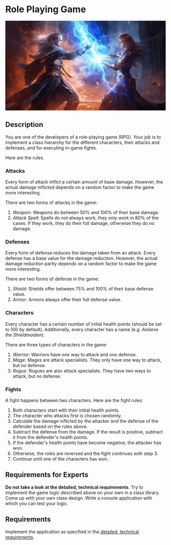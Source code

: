 # Role Playing Game

![Hero Image](./hero.png)

## Description

You are one of the developers of a role-playing game (RPG). Your job is to implement a class hierarchy for the different characters, their attacks and defenses, and for executing in-game fights.

Here are the rules.

### Attacks

Every form of attack inflict a certain amount of base damage. However, the actual damage inflicted depends on a random factor to make the game more interesting.

There are two forms of attacks in the game:

1. _Weapon_: Weapons do between 50% and 100% of their base damage.
2. _Attack Spell_: Spells do not always work, they only work in 80% of the cases. If they work, they do their full damage, otherwise they do no damage.

### Defenses

Every form of defense reduces the damage taken from an attack. Every defense has a base value for the damage reduction. However, the actual damage reduction partly depends on a random factor to make the game more interesting.

There are two forms of defense in the game:

1. _Shield_: Shields offer between 75% and 100% of their base defense value.
2. _Armor_: Armors always offer their full defense value.

### Characters

Every character has a certain number of initial health points (should be set to 100 by default). Additionally, every character has a name (e.g. _Aeliana the Shieldmaiden_).

There are three types of characters in the game:

1. _Warrior_: Warriors have _one_ way to attack and _one_ defense.
2. _Mage_: Mages are attack specialists. They only have one way to attack, but _no_ defense.
3. _Rogue_: Rogues are also attack specialists. They have _two_ ways to attack, but no defense.

### Fights

A fight happens between two characters. Here are the fight rules:

1. Both characters start with their initial health points.
2. The character who attacks first is chosen randomly.
3. Calculate the damage inflicted by the attacker and the defense of the defender based on the rules above.
4. Subtract the defense from the damage. If the result is positive, subtract it from the defender's health points.
5. If the defender's health points have become negative, the attacker has won.
6. Otherwise, the roles are reversed and the fight continues with step 3.
7. Continue until one of the characters has won.

## Requirements **for Experts**

**Do not take a look at the detailed, technical requirements**. Try to implement the game logic described above on your own in a class library. Come up with your own class design. Write a console application with which you can test your logic.

## Requirements

Implement the application as specified in the [detailed, technical requirements](requirements.md).
